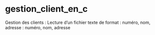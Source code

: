 # gestion_client_en_c
 Gestion des clients : Lecture d’un fichier texte de format : numéro, nom, adresse : numéro, nom, adresse

